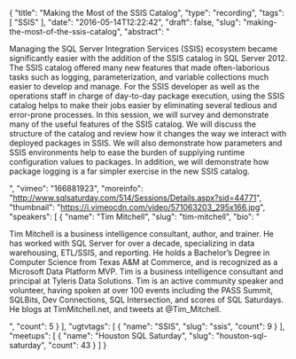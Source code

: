{
  "title": "Making the Most of the SSIS Catalog",
  "type": "recording",
  "tags": [
    "SSIS"
  ],
  "date": "2016-05-14T12:22:42",
  "draft": false,
  "slug": "making-the-most-of-the-ssis-catalog",
  "abstract": "<p>Managing the SQL Server Integration Services (SSIS) ecosystem became significantly easier with the addition of the SSIS catalog in SQL Server 2012. The SSIS catalog offered many new features that made often-laborious tasks such as logging, parameterization, and variable collections much easier to develop and manage. For the SSIS developer as well as the operations staff in charge of day-to-day package execution, using the SSIS catalog helps to make their jobs easier by eliminating several tedious and error-prone processes. In this session, we will survey and demonstrate many of the useful features of the SSIS catalog. We will discuss the structure of the catalog and review how it changes the way we interact with deployed packages in SSIS. We will also demonstrate how parameters and SSIS environments help to ease the burden of supplying runtime configuration values to packages. In addition, we will demonstrate how package logging is a far simpler exercise in the new SSIS catalog.</p>",
  "vimeo": "166881923",
  "moreinfo": "http://www.sqlsaturday.com/514/Sessions/Details.aspx?sid=44771",
  "thumbnail": "https://i.vimeocdn.com/video/571063203_295x166.jpg",
  "speakers": [
    {
      "name": "Tim Mitchell",
      "slug": "tim-mitchell",
      "bio": "<p>Tim Mitchell is a business intelligence consultant, author, and trainer.  He has worked with SQL Server for over a decade, specializing in data warehousing, ETL/SSIS, and reporting.  He holds a Bachelor’s Degree in Computer Science from Texas A&M at Commerce, and is recognized as a Microsoft Data Platform MVP.  Tim is a business intelligence consultant and principal at Tyleris Data Solutions. Tim is an active community speaker and volunteer, having spoken at over 100 events including the PASS Summit, SQLBits, Dev Connections, SQL Intersection, and scores of SQL Saturdays. He blogs at TimMitchell.net, and tweets at @Tim_Mitchell.</p>",
      "count": 5
    }
  ],
  "ugtvtags": [
    {
      "name": "SSIS",
      "slug": "ssis",
      "count": 9
    }
  ],
  "meetups": [
    {
      "name": "Houston SQL Saturday",
      "slug": "houston-sql-saturday",
      "count": 43
    }
  ]
}